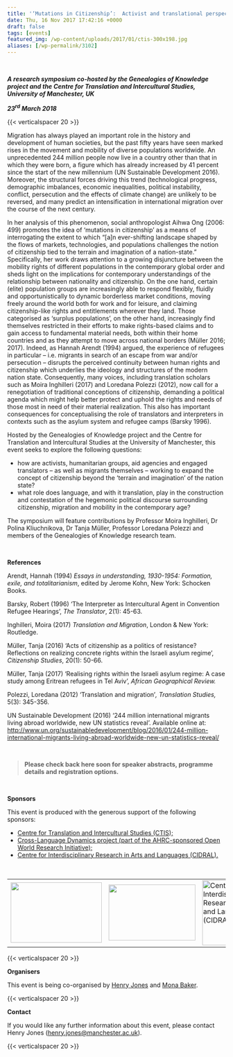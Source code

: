 ```yaml
---
title: '‘Mutations in Citizenship’:  Activist and translational perspectives on migration and mobility  in the age of globalisation'
date: Thu, 16 Nov 2017 17:42:16 +0000
draft: false
tags: [events]
featured_img: /wp-content/uploads/2017/01/ctis-300x198.jpg
aliases: [/wp-permalink/3102]
---
```


<div class="entry-post">&nbsp;

<strong><em>A research symposium co-hosted by the Genealogies of Knowledge project and the Centre for Translation and Intercultural Studies, University of Manchester, UK</em></strong>

<strong><em>23<sup>rd</sup> March 2018</em></strong>

{{< verticalspacer 20 >}}

Migration has always played an important role in the history and development of human societies, but the past fifty years have seen marked rises in the movement and mobility of diverse populations worldwide. An unprecedented 244 million people now live in a country other than that in which they were born, a figure which has already increased by 41 percent since the start of the new millennium (UN Sustainable Development 2016). Moreover, the structural forces driving this trend (technological progress, demographic imbalances, economic inequalities, political instability, conflict, persecution and the effects of climate change) are unlikely to be reversed, and many predict an intensification in international migration over the course of the next century.

In her analysis of this phenomenon, social anthropologist Aihwa Ong (2006: 499) promotes the idea of ‘mutations in citizenship’ as a means of interrogating the extent to which “[a]n ever-shifting landscape shaped by the flows of markets, technologies, and populations challenges the notion of citizenship tied to the terrain and imagination of a nation-state.” Specifically, her work draws attention to a growing disjuncture between the mobility rights of different populations in the contemporary global order and sheds light on the implications for contemporary understandings of the relationship between nationality and citizenship. On the one hand, certain (elite) population groups are increasingly able to respond flexibly, fluidly and opportunistically to dynamic borderless market conditions, moving freely around the world both for work and for leisure, and claiming citizenship-like rights and entitlements wherever they land. Those categorised as ‘surplus populations’, on the other hand, increasingly find themselves restricted in their efforts to make rights-based claims and to gain access to fundamental material needs, both within their home countries and as they attempt to move across national borders (Müller 2016; 2017). Indeed, as Hannah Arendt (1994) argued, the experience of refugees in particular – i.e. migrants in search of an escape from war and/or persecution – disrupts the perceived continuity between human rights and citizenship which underlies the ideology and structures of the modern nation state. Consequently, many voices, including translation scholars such as Moira Inghilleri (2017) and Loredana Polezzi (2012), now call for a renegotiation of traditional conceptions of citizenship, demanding a political agenda which might help better protect and uphold the rights and needs of those most in need of their material realization. This also has important consequences for conceptualising the role of translators and interpreters in contexts such as the asylum system and refugee camps (Barsky 1996).

Hosted by the Genealogies of Knowledge project and the Centre for Translation and Intercultural Studies at the University of Manchester, this event seeks to explore the following questions:
<ul>
 	<li>how are activists, humanitarian groups, aid agencies and engaged translators – as well as migrants themselves – working to expand the concept of citizenship beyond the ‘terrain and imagination’ of the nation state?</li>
 	<li>what role does language, and with it translation, play in the construction and contestation of the hegemonic political discourse surrounding citizenship, migration and mobility in the contemporary age?</li>
</ul>
The symposium will feature contributions by Professor Moira Inghilleri, Dr Polina Kliuchnikova, Dr Tanja Müller, Professor Loredana Polezzi and members of the Genealogies of Knowledge research team.

&nbsp;

<strong>References</strong>

Arendt, Hannah (1994) <em>Essays in understanding, 1930-1954: Formation, exile, and totalitarianism</em>, edited by Jerome Kohn, New York: Schocken Books.

Barsky, Robert (1996) ‘The Interpreter as Intercultural Agent in Convention Refugee Hearings’, <em>The Translator</em>, 2(1): 45-63.

Inghilleri, Moira (2017) <em>Translation and Migration</em>, London &amp; New York: Routledge.

Müller, Tanja (2016) ‘Acts of citizenship as a politics of resistance? Reflections on realizing concrete rights within the Israeli asylum regime’, <em>Citizenship Studies</em>, 20(1): 50-66.

Müller, Tanja (2017) ‘Realising rights within the Israeli asylum regime: A case study among Eritrean refugees in Tel Aviv’, <em>African Geographical Review.</em>

Polezzi, Loredana (2012) ‘Translation and migration’<em>, Translation Studies, </em>5(3): 345-356.

UN Sustainable Development (2016) ‘244 million international migrants living abroad worldwide, new UN statistics reveal’. Available online at: <a href="http://www.un.org/sustainabledevelopment/blog/2016/01/244-million-international-migrants-living-abroad-worldwide-new-un-statistics-reveal/">http://www.un.org/sustainabledevelopment/blog/2016/01/244-million-international-migrants-living-abroad-worldwide-new-un-statistics-reveal/</a>

&nbsp;
<blockquote><strong>Please check back here soon for speaker abstracts, programme details and registration options.</strong></blockquote>
&nbsp;

<strong>Sponsors</strong>

This event is produced with the generous support of the following sponsors:
<ul>
 	<li><a href="https://www.alc.manchester.ac.uk/ctis/">Centre for Translation and Intercultural Studies (CTIS);</a></li>
 	<li><a href="http://projects.alc.manchester.ac.uk/cross-language-dynamics/">Cross-Language Dynamics project (part of the AHRC-sponsored Open World Research Initiative);</a></li>
 	<li><a href="http://www.alc.manchester.ac.uk/cidral/">Centre for Interdisciplinary Research in Arts and Languages (CIDRAL).</a></li>
</ul>
&nbsp;
<table>
<tbody>
<tr>
<td><a href="https://www.alc.manchester.ac.uk/ctis/"><img class="wp-image-1257 size-full alignleft" src="/wp-content/uploads/2017/01/ctis-300x198.jpg" alt="" width="210" height="139" /></a></td>
<td><a href="http://projects.alc.manchester.ac.uk/cross-language-dynamics/"><img class="aligncenter wp-image-3164" src="/wp-content/uploads/2017/12/OWRIcrosslanguage-square-rgb-300x193.jpg" alt="" width="200" height="129" /></a></td>
<td><a href="http://www.alc.manchester.ac.uk/cidral/"><img class="wp-image-2199 size-full alignright" src="/wp-content/uploads/2017/06/cidral1.jpg" alt="Centre for Interdisciplinary Research in Arts and Languages (CIDRAL)" width="154" height="150" /></a></td>
</tr>
</tbody>
</table>
{{< verticalspacer 20 >}}

<strong>Organisers</strong>

This event is being co-organised by <a href="http://genealogiesofknowledge.net/people#jones">Henry Jones</a> and <a href="http://genealogiesofknowledge.net/people#baker">Mona Baker</a>.

{{< verticalspacer 20 >}}

<strong>Contact</strong>

If you would like any further information about this event, please contact Henry Jones (<a href="mailto:henry.jones@manchester.ac.uk">henry.jones@manchester.ac.uk</a>).

{{< verticalspacer 20 >}}</div>